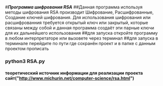 #**_Программа шифрования RSA_**
##Данная программа используя методы шифрования RSA производит Шифрование, Расшифрованные, Создание ключей шифрования. Для использования шифрования или расшифрованния требуется открытый ключ или закрытый, которые связаны между собой и данная программа создаёт эти парные ключи для их дальнейшего использования
##для запуска откройте программу в любом интерпретаторе или вызовете через терминал
##для запуска в терминале перейдите по пути где сохранён проект и в папке с данным проектом прописать
### python3 RSA.py
#### теоретический источник информации для реализации проекта сайт("http://www.michurin.net/computer-science/rsa.html")